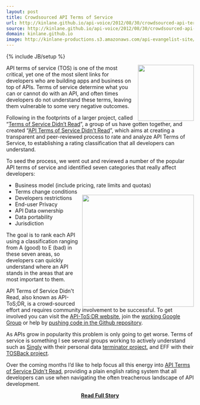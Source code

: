 ```yaml
---
layout: post
title: Crowdsourced API Terms of Service
url: http://kinlane.github.io/api-voice/2012/08/30/crowdsourced-api-terms-of-service/
source: http://kinlane.github.io/api-voice/2012/08/30/crowdsourced-api-terms-of-service/
domain: kinlane.github.io
image: http://kinlane-productions.s3.amazonaws.com/api-evangelist-site/blog/developer-rights.jpeg
---
```

{% include JB/setup %}<p><p><img src="https://s3.amazonaws.com/kinlane-productions/api-evangelist/terms-of-service/developer-rights.jpeg" alt="" width="150" align="right" /></p>
<p>API terms of service (TOS) is one of the most critical, yet one of the most silent links for developers who are building apps and business on top of APIs.  Terms of service determine what you can or cannot do with an API, and often times developers do not understand these terms, leaving them vulnerable to some very negative outcomes.</p>
<p>Following in the footprints of a larger project, called &ldquo;<a title="Terms of Service Didn't Read" href="http://tos-dr.info/">Terms of Service Didn&rsquo;t Read</a>&rdquo;, a group of us have gotten together,  and created &ldquo;<a title="API Terms of Service Didn't Read" href="http://api-tos-dr.info/">API Terms of Service Didn't Read</a>&rdquo;, which aims at creating a transparent and peer-reviewed process to rate and analyze API Terms of Service, to establishing a rating classification that all developers can understand.</p>
<p>To seed the process, we went out and reviewed a number of the popular API terms of service and identified seven categories that really affect developers:</p>
<ul class="mainlist">
<li>Business model (include pricing, rate limits and quotas)</li>
<li>Terms change conditions</li>
<img style="display: block; margin-left: auto; margin-right: auto;" src="https://s3.amazonaws.com/kinlane-productions/api-evangelist/terms-of-service/API-Terms-of-Service-Didnt-Read.png" alt="" width="300" align="right" />
<li>Developers restrictions</li>
<li>End-user Privacy</li>
<li>API Data ownership</li>
<li>Data portability</li>
<li>Jurisdiction</li>
</ul>
<p>The goal is to rank each API using a classification ranging from A (good) to E (bad) in these seven areas, so developers can quickly understand where an API stands in the areas that are most important to them.</p>
<p>API Terms of Service Didn't Read, also known as API-ToS;DR, is a crowd-sourced effort and requires community involvement to be successful.  To get involved you can visit the <a href="http://api-tos-dr.info/">API-ToS;DR website</a>, join the <a href="https://groups.google.com/forum/#!forum/api-tosdr">working Google Group</a> or help by <a href="https://github.com/tiborvass/ToS-DR">pushing code in the Github repository</a>.</p>
<p>As APIs grow in popularity this problem is only going to get worse.  Terms of service is something I see several groups working to actively understand such as <a title="Singly" href="http://www.singly.com">Singly</a> with their personal data <a title="terminator project" href="https://github.com/quartzjer/Singly/tree/master/Terminator">terminator project</a>, and EFF with their <a title="TOSBack Project" href="http://www.tosback.org/timeline.php">TOSBack project</a>.</p>
<p>Over the coming months I&rsquo;d like to help focus all this energy into <a title="API Terms of Service Didn't Read" href="https://dl.dropbox.com/u/84544713/apitos/index.html">API Terms of Service Didn't Read</a>, providing a plain english rating system that all developers can use when navigating the often treacherous landscape of API development.</p></p>
<center><p><a href="http://kinlane.github.io/api-voice/2012/08/30/crowdsourced-api-terms-of-service/" style='padding:25px; font-sze:18px; font-weight: bold;'>Read Full Story</a></p></center>
